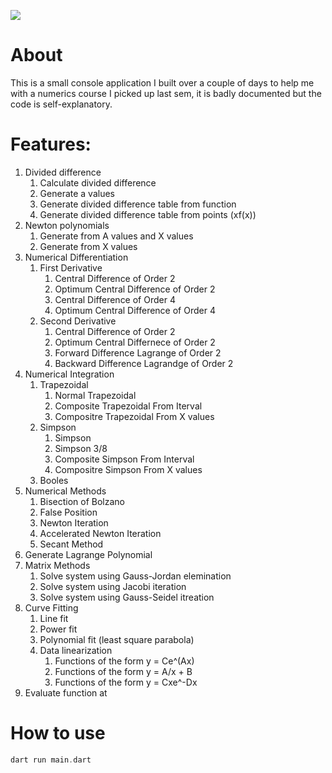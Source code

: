 ![](https://dart.dev/assets/shared/dart-logo-for-shares.png?2)


# About
This is a small console application I built over a couple of days to help me with a numerics course I picked up last sem,
it is badly documented but the code is self-explanatory.


# Features:
1. Divided difference
    1. Calculate divided difference
    2. Generate a values
    3. Generate divided difference table from function
    4. Generate divided difference table from points (xf(x))
2. Newton polynomials
    1. Generate from A values and X values
    2. Generate from X values
3. Numerical Differentiation
    1. First Derivative
        1. Central Difference of Order 2
        2. Optimum Central Difference of Order 2
        3. Central Difference of Order 4
        4. Optimum Central Difference of Order 4
    2. Second Derivative
        1. Central Difference of Order 2
        2. Optimum Central Differnece of Order 2
        3. Forward Difference Lagrange of Order 2
        4. Backward Difference Lagrandge of Order 2
4. Numerical Integration
    1. Trapezoidal
        1. Normal Trapezoidal
        2. Composite Trapezoidal From Iterval
        3. Compositre Trapezoidal From X values
    2. Simpson
        1. Simpson
        2. Simpson 3/8
        3. Composite Simpson From Interval
        4. Compositre Simpson From X values
    3. Booles
5. Numerical Methods
    1. Bisection of Bolzano
    2. False Position
    3. Newton Iteration
    4. Accelerated Newton Iteration
    5. Secant Method
6. Generate Lagrange Polynomial 
7. Matrix Methods
    1. Solve system using Gauss-Jordan elemination
    2. Solve system using Jacobi iteration
    3. Solve system using Gauss-Seidel itreation
8. Curve Fitting
    1. Line fit
    2. Power fit
    3. Polynomial fit (least square parabola)
    4. Data linearization
        1. Functions of the form y = Ce^(Ax)
        2. Functions of the form y = A/x + B
        3. Functions of the form y = Cxe^-Dx
9. Evaluate function at

# How to use
```dart
dart run main.dart
```
